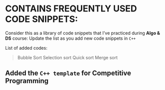 # CONTAINS FREQUENTLY USED CODE SNIPPETS:

Consider this as a library of code snippets that I've practiced during **Algo & DS** course:  Update the list as you add new code snippets in `C++`

List of added codes:  
> Bubble Sort
> Selection sort
> Quick sort
> Merge sort

## Added the `C++ template` for **Competitive Programming**
